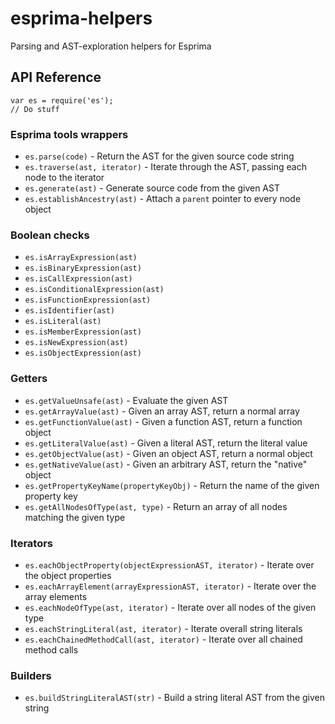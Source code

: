 # esprima-helpers

Parsing and AST-exploration helpers for Esprima

## API Reference

    var es = require('es');
    // Do stuff

### Esprima tools wrappers

* `es.parse(code)` - Return the AST for the given source code string
* `es.traverse(ast, iterator)` - Iterate through the AST, passing each node to the iterator
* `es.generate(ast)` - Generate source code from the given AST
* `es.establishAncestry(ast)` - Attach a `parent` pointer to every node object

### Boolean checks

* `es.isArrayExpression(ast)`
* `es.isBinaryExpression(ast)`
* `es.isCallExpression(ast)`
* `es.isConditionalExpression(ast)`
* `es.isFunctionExpression(ast)`
* `es.isIdentifier(ast)`
* `es.isLiteral(ast)`
* `es.isMemberExpression(ast)`
* `es.isNewExpression(ast)`
* `es.isObjectExpression(ast)`

### Getters

* `es.getValueUnsafe(ast)` - Evaluate the given AST
* `es.getArrayValue(ast)` - Given an array AST, return a normal array
* `es.getFunctionValue(ast)` - Given a function AST, return a function object
* `es.getLiteralValue(ast)` - Given a literal AST, return the literal value
* `es.getObjectValue(ast)` - Given an object AST, return a normal object
* `es.getNativeValue(ast)` - Given an arbitrary AST, return the "native" object
* `es.getPropertyKeyName(propertyKeyObj)` - Return the name of the given property key
* `es.getAllNodesOfType(ast, type)` - Return an array of all nodes matching the given type

### Iterators

* `es.eachObjectProperty(objectExpressionAST, iterator)` - Iterate over the object properties
* `es.eachArrayElement(arrayExpressionAST, iterator)` - Iterate over the array elements
* `es.eachNodeOfType(ast, iterator)` - Iterate over all nodes of the given type
* `es.eachStringLiteral(ast, iterator)` - Iterate overall string literals
* `es.eachChainedMethodCall(ast, iterator)` - Iterate over all chained method calls

### Builders

* `es.buildStringLiteralAST(str)` - Build a string literal AST from the given string
